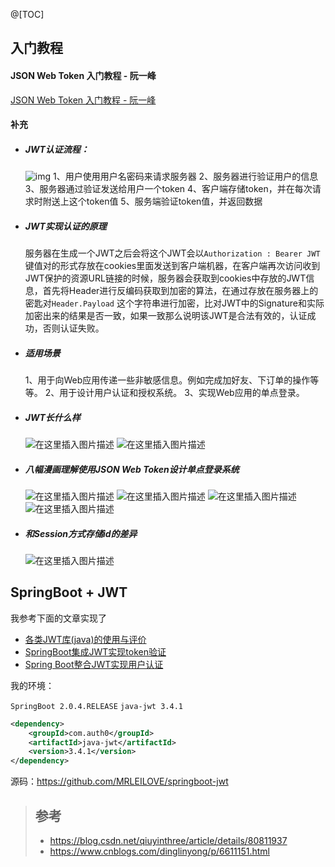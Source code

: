 @[TOC]
## 入门教程

#### JSON Web Token 入门教程 - 阮一峰
[JSON Web Token 入门教程 - 阮一峰](http://www.ruanyifeng.com/blog/2018/07/json_web_token-tutorial.html)

#### 补充
- ##### JWT认证流程：

    ![img](https://img-blog.csdn.net/20170729233023711?watermark/2/text/aHR0cDovL2Jsb2cuY3Nkbi5uZXQvemhvdWt1bjEwMDg=/font/5a6L5L2T/fontsize/400/fill/I0JBQkFCMA==/dissolve/70/gravity/SouthEast)
	1、用户使用用户名密码来请求服务器 
	2、服务器进行验证用户的信息 
	3、服务器通过验证发送给用户一个token 
	4、客户端存储token，并在每次请求时附送上这个token值 
	5、服务端验证token值，并返回数据

- ##### JWT实现认证的原理

	服务器在生成一个JWT之后会将这个JWT会以`Authorization : Bearer JWT` 键值对的形式存放在cookies里面发送到客户端机器，在客户端再次访问收到JWT保护的资源URL链接的时候，服务器会获取到cookies中存放的JWT信息，首先将Header进行反编码获取到加密的算法，在通过存放在服务器上的密匙对`Header.Payload` 这个字符串进行加密，比对JWT中的Signature和实际加密出来的结果是否一致，如果一致那么说明该JWT是合法有效的，认证成功，否则认证失败。

- ##### 适用场景

	1、用于向Web应用传递一些非敏感信息。例如完成加好友、下订单的操作等等。
	2、用于设计用户认证和授权系统。
	3、实现Web应用的单点登录。

- ##### JWT长什么样
    ![在这里插入图片描述](https://img-blog.csdnimg.cn/20190511170109596.png?x-oss-process=image/watermark,type_ZmFuZ3poZW5naGVpdGk,shadow_10,text_aHR0cHM6Ly9ibG9nLmNzZG4ubmV0L3FxXzM0ODQ1Mzk0,size_16,color_FFFFFF,t_70)
    ![在这里插入图片描述](https://img-blog.csdnimg.cn/20190511170120638.png?x-oss-process=image/watermark,type_ZmFuZ3poZW5naGVpdGk,shadow_10,text_aHR0cHM6Ly9ibG9nLmNzZG4ubmV0L3FxXzM0ODQ1Mzk0,size_16,color_FFFFFF,t_70)


- ##### 八幅漫画理解使用JSON Web Token设计单点登录系统
    ![在这里插入图片描述](https://img-blog.csdnimg.cn/20190511133619454.png?x-oss-process=image/watermark,type_ZmFuZ3poZW5naGVpdGk,shadow_10,text_aHR0cHM6Ly9ibG9nLmNzZG4ubmV0L3FxXzM0ODQ1Mzk0,size_16,color_FFFFFF,t_70)
    ![在这里插入图片描述](https://img-blog.csdnimg.cn/20190511133637715.png?x-oss-process=image/watermark,type_ZmFuZ3poZW5naGVpdGk,shadow_10,text_aHR0cHM6Ly9ibG9nLmNzZG4ubmV0L3FxXzM0ODQ1Mzk0,size_16,color_FFFFFF,t_70)
    ![在这里插入图片描述](https://img-blog.csdnimg.cn/20190511133649193.png?x-oss-process=image/watermark,type_ZmFuZ3poZW5naGVpdGk,shadow_10,text_aHR0cHM6Ly9ibG9nLmNzZG4ubmV0L3FxXzM0ODQ1Mzk0,size_16,color_FFFFFF,t_70)
    ![在这里插入图片描述](https://img-blog.csdnimg.cn/20190511133704754.png?x-oss-process=image/watermark,type_ZmFuZ3poZW5naGVpdGk,shadow_10,text_aHR0cHM6Ly9ibG9nLmNzZG4ubmV0L3FxXzM0ODQ1Mzk0,size_16,color_FFFFFF,t_70)
- ##### 和Session方式存储id的差异
    ![在这里插入图片描述](https://img-blog.csdnimg.cn/20190511133836435.png?x-oss-process=image/watermark,type_ZmFuZ3poZW5naGVpdGk,shadow_10,text_aHR0cHM6Ly9ibG9nLmNzZG4ubmV0L3FxXzM0ODQ1Mzk0,size_16,color_FFFFFF,t_70)

## SpringBoot + JWT
我参考下面的文章实现了

- [各类JWT库(java)的使用与评价](http://andaily.com/blog/?p=956)
- [SpringBoot集成JWT实现token验证](https://www.jianshu.com/p/e88d3f8151db)
- [Spring Boot整合JWT实现用户认证](https://blog.csdn.net/ltl112358/article/details/79507148)

我的环境：

`SpringBoot 2.0.4.RELEASE`
`java-jwt 3.4.1`

```xml
<dependency>
    <groupId>com.auth0</groupId>
    <artifactId>java-jwt</artifactId>
    <version>3.4.1</version>
</dependency>
```

源码：https://github.com/MRLEILOVE/springboot-jwt

> ## 参考
> - https://blog.csdn.net/qiuyinthree/article/details/80811937
> - https://www.cnblogs.com/dinglinyong/p/6611151.html